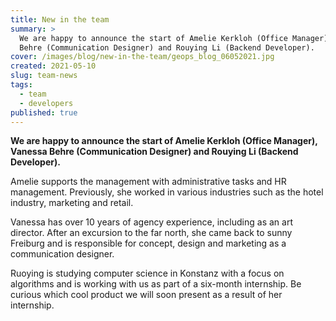 ```yaml
---
title: New in the team
summary: >
  We are happy to announce the start of Amelie Kerkloh (Office Manager), Vanessa
  Behre (Communication Designer) and Rouying Li (Backend Developer).
cover: /images/blog/new-in-the-team/geops_blog_06052021.jpg
created: 2021-05-10
slug: team-news
tags:
  - team
  - developers
published: true
---
```

**We are happy to announce the start of Amelie Kerkloh (Office Manager), Vanessa Behre (Communication Designer) and Rouying Li (Backend Developer).**

Amelie supports the management with administrative tasks and HR management. Previously, she worked in various industries such as the hotel industry, marketing and retail.

Vanessa has over 10 years of agency experience, including as an art director. After an excursion to the far north, she came back to sunny Freiburg and is responsible for concept, design and marketing as a communication designer. 

Ruoying is studying computer science in Konstanz with a focus on algorithms and is working with us as part of a six-month internship. Be curious which cool product we will soon present as a result of her internship.